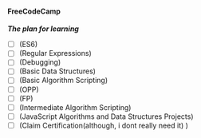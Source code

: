 #### FreeCodeCamp

***The plan for learning***
- [ ] (ES6)
- [ ] (Regular Expressions)
- [ ] (Debugging)
- [ ] (Basic Data Structures)
- [ ] (Basic Algorithm Scripting)
- [ ] (OPP)
- [ ] (FP)
- [ ] (Intermediate Algorithm Scripting)
- [ ] (JavaScript Algorithms and Data Structures Projects)
- [ ] (Claim Certification(although, i dont really need it) )
